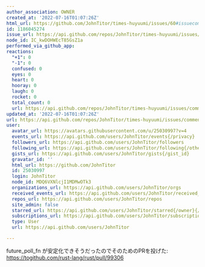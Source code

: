 ```yaml
---
author_association: OWNER
created_at: '2022-07-16T01:07:26Z'
html_url: https://github.com/JohnTitor/times-huyuumi/issues/60#issuecomment-1186045274
id: 1186045274
issue_url: https://api.github.com/repos/JohnTitor/times-huyuumi/issues/60
node_id: IC_kwDOHWEcT85GsZ1a
performed_via_github_app: 
reactions:
  "+1": 0
  "-1": 0
  confused: 0
  eyes: 0
  heart: 0
  hooray: 0
  laugh: 0
  rocket: 0
  total_count: 0
  url: https://api.github.com/repos/JohnTitor/times-huyuumi/issues/comments/1186045274/reactions
updated_at: '2022-07-16T01:07:26Z'
url: https://api.github.com/repos/JohnTitor/times-huyuumi/issues/comments/1186045274
user:
  avatar_url: https://avatars.githubusercontent.com/u/25030997?v=4
  events_url: https://api.github.com/users/JohnTitor/events{/privacy}
  followers_url: https://api.github.com/users/JohnTitor/followers
  following_url: https://api.github.com/users/JohnTitor/following{/other_user}
  gists_url: https://api.github.com/users/JohnTitor/gists{/gist_id}
  gravatar_id: ''
  html_url: https://github.com/JohnTitor
  id: 25030997
  login: JohnTitor
  node_id: MDQ6VXNlcjI1MDMwOTk3
  organizations_url: https://api.github.com/users/JohnTitor/orgs
  received_events_url: https://api.github.com/users/JohnTitor/received_events
  repos_url: https://api.github.com/users/JohnTitor/repos
  site_admin: false
  starred_url: https://api.github.com/users/JohnTitor/starred{/owner}{/repo}
  subscriptions_url: https://api.github.com/users/JohnTitor/subscriptions
  type: User
  url: https://api.github.com/users/JohnTitor

---
```

future_poll_fn が安定化できそうだったのでそのためのPRを投げた: https://togithub.com/rust-lang/rust/pull/99306